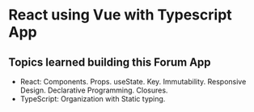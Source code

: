# React using Vue with Typescript App
## Topics learned building this Forum App

- React: Components. Props. useState. Key. Immutability. Responsive Design. Declarative Programming. Closures.
- TypeScript: Organization with Static typing.
